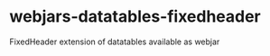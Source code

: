 webjars-datatables-fixedheader
==============================

FixedHeader extension of datatables available as webjar
